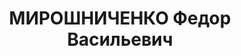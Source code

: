 ---
title: МИРОШНИЧЕНКО Федор Васильевич
description: "1904 р., с. Нехристівка Чорнухинського р-ну Полтавської обл., українець,\
  \ із селян, освіта початкова. Проживав у м. Лубни Полтавської обл. Інструктор РК\
  \ КП(б)У. \n  Заарештований 17 жовтня 1937 р. Засуджений Військовою Колегією Верховного\
  \ Суду СРСР 7 січня 1938 р. за ст.ст. 54-7, 54-8, 54-11 КК УРСР до розстрілу. Вирок\
  \ виконано 8 січня 1938 р. \n  Реабілітований Військовою Колегією Верховного Суду\
  \ СРСР 18 липня 1956 р."
---